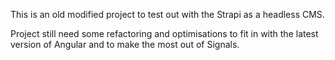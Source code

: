 This is an old modified project to test out with the Strapi as a headless CMS.

Project still need some refactoring and optimisations to fit in with the latest version of Angular and to make the most out of Signals.
